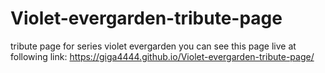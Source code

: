 # Violet-evergarden-tribute-page
tribute page for series violet evergarden
 you can see this page live at following link: 
  https://giga4444.github.io/Violet-evergarden-tribute-page/
